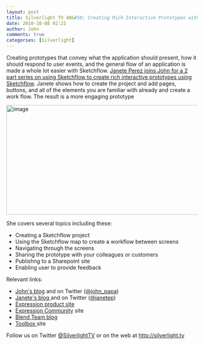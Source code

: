 ```yaml
---
layout: post
title: Silverlight TV 48&#58; Creating Rich Interactive Prototypes with Sketchflow - Part 1
date: 2010-10-08 02:21
author: John
comments: true
categories: [Silverlight]
---
```

<p>Creating prototypes that convey what the application should present, how it should respond to user events, and the general flow of an application is made a whole lot easier with Sketchflow. <a href="http://jpapa.me/sltv48">Janete Perez joins John for a 2 part series on using Sketchflow to create rich interactive prototypes using Sketchflow</a>. Janete shows how to create the project and add pages, buttons, and all of the elements you are familiar with already and create a work flow. The result is a more engaging prototype</p>  <p><a href="http://jpapa.me/sltv48"><img style="background-image: none; border-right-width: 0px; padding-left: 0px; padding-right: 0px; display: inline; border-top-width: 0px; border-bottom-width: 0px; border-left-width: 0px; padding-top: 0px" title="image" border="0" alt="image" src="http://images.johnpapa.net/wp-content/uploads/files/media/image/Windows-Live-Writer/Shows-Silverlight-TV-Silverlight-TV-48-C_14806/image_3.png" width="528" height="288" /></a></p>  <p>She covers several topics including these:</p>  <ul>   <li>Creating a Sketchflow project </li>    <li>Using the Sketchflow map to create a workflow between screens </li>    <li>Navigating through the screens </li>    <li>Sharing the prototype with your colleagues or customers </li>    <li>Publishng to a Sharepoint site </li>    <li>Enabling user to provide feedback </li> </ul>  <p>Relevant links: </p>  <ul>   <li><a href="/">John's blog</a> and on Twitter (<a href="http://twitter.com/john_papa">@john_papa</a>) </li>    <li><a href="http://www.sunnypixels.com/">Janete's blog </a>and on Twitter (<a href="http://www.twitter.com/janetep">@janetep</a>) </li>    <li><a href="http://www.microsoft.com/expression">Expression product site </a></li>    <li><a href="http://blogs.msdn.com/expression">Expression Community</a> site </li>    <li><a href="http://blogs.msdn.com/expression">Blend Team blog</a> </li>    <li><a href="http://www.microsoft.com/design/toolbox/">Toolbox </a>site </li> </ul>  <p>Follow us on Twitter <a href="http://www.twitter.com/SilverlightTV">@SilverlightTV</a> or on the web at <a href="http://silverlight.tv/">http://silverlight.tv</a></p>

